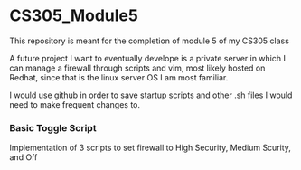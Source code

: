 # CS305_Module5
This repository is meant for the completion of module 5 of my CS305 class

A future project I want to eventually develope is a private server in which I can manage a firewall through scripts and vim, most
likely hosted on Redhat, since that is the linux server OS I am most familiar. 

I would use github in order to save startup scripts and other .sh files I would need to make frequent changes to. 

### Basic Toggle Script
Implementation of 3 scripts to set firewall to High Security, Medium Scurity, and Off









